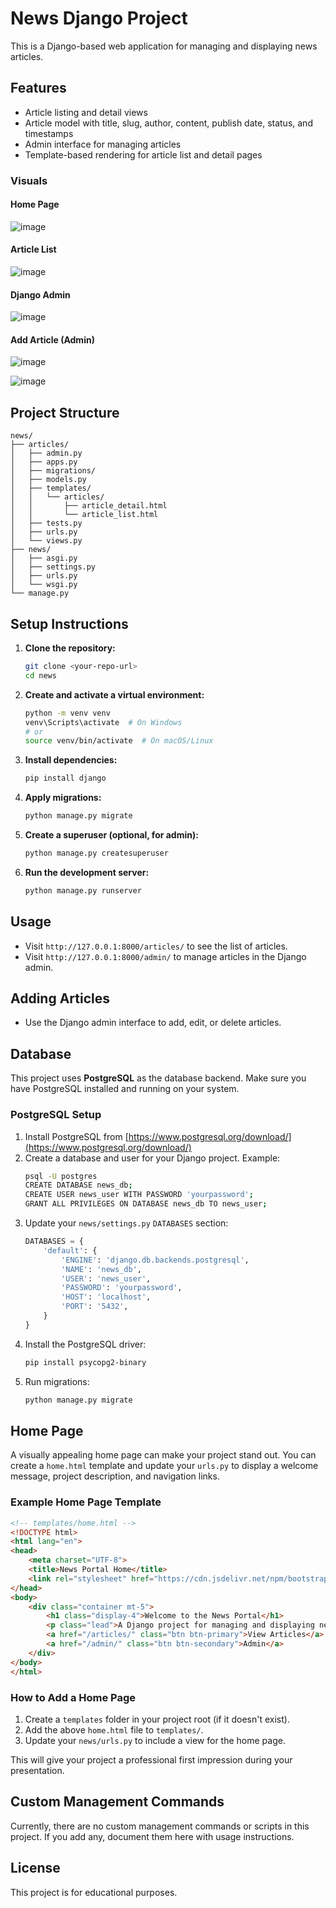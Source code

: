 # News Django Project

This is a Django-based web application for managing and displaying news articles.

## Features
- Article listing and detail views
- Article model with title, slug, author, content, publish date, status, and timestamps
- Admin interface for managing articles
- Template-based rendering for article list and detail pages

### Visuals

#### Home Page
![image](https://github.com/user-attachments/assets/472bf078-a6ce-4844-9a81-ab2b977247b2)


#### Article List
![image](https://github.com/user-attachments/assets/8969222d-3efc-4363-bf79-28f46d5879f2)


#### Django Admin
![image](https://github.com/user-attachments/assets/97a6f01e-fb11-4b26-a53c-d3f11e6fcbd5)


#### Add Article (Admin)
![image](https://github.com/user-attachments/assets/7c3c8a50-4891-4974-84fc-3b9c12b68364)

![image](https://github.com/user-attachments/assets/71014e5f-09df-45c3-84ba-bb2bee7c0e18)


## Project Structure
```
news/
├── articles/
│   ├── admin.py
│   ├── apps.py
│   ├── migrations/
│   ├── models.py
│   ├── templates/
│   │   └── articles/
│   │       ├── article_detail.html
│   │       └── article_list.html
│   ├── tests.py
│   ├── urls.py
│   └── views.py
├── news/
│   ├── asgi.py
│   ├── settings.py
│   ├── urls.py
│   └── wsgi.py
└── manage.py
```

## Setup Instructions
1. **Clone the repository:**
   ```sh
   git clone <your-repo-url>
   cd news
   ```
2. **Create and activate a virtual environment:**
   ```sh
   python -m venv venv
   venv\Scripts\activate  # On Windows
   # or
   source venv/bin/activate  # On macOS/Linux
   ```
3. **Install dependencies:**
   ```sh
   pip install django
   ```
4. **Apply migrations:**
   ```sh
   python manage.py migrate
   ```
5. **Create a superuser (optional, for admin):**
   ```sh
   python manage.py createsuperuser
   ```
6. **Run the development server:**
   ```sh
   python manage.py runserver
   ```

## Usage
- Visit `http://127.0.0.1:8000/articles/` to see the list of articles.
- Visit `http://127.0.0.1:8000/admin/` to manage articles in the Django admin.

## Adding Articles
- Use the Django admin interface to add, edit, or delete articles.

## Database
This project uses **PostgreSQL** as the database backend. Make sure you have PostgreSQL installed and running on your system.

### PostgreSQL Setup
1. Install PostgreSQL from [https://www.postgresql.org/download/](https://www.postgresql.org/download/)
2. Create a database and user for your Django project. Example:
   ```sh
   psql -U postgres
   CREATE DATABASE news_db;
   CREATE USER news_user WITH PASSWORD 'yourpassword';
   GRANT ALL PRIVILEGES ON DATABASE news_db TO news_user;
   ```
3. Update your `news/settings.py` `DATABASES` section:
   ```python
   DATABASES = {
       'default': {
           'ENGINE': 'django.db.backends.postgresql',
           'NAME': 'news_db',
           'USER': 'news_user',
           'PASSWORD': 'yourpassword',
           'HOST': 'localhost',
           'PORT': '5432',
       }
   }
   ```
4. Install the PostgreSQL driver:
   ```sh
   pip install psycopg2-binary
   ```
5. Run migrations:
   ```sh
   python manage.py migrate
   ```

## Home Page
A visually appealing home page can make your project stand out. You can create a `home.html` template and update your `urls.py` to display a welcome message, project description, and navigation links.

### Example Home Page Template
```html
<!-- templates/home.html -->
<!DOCTYPE html>
<html lang="en">
<head>
    <meta charset="UTF-8">
    <title>News Portal Home</title>
    <link rel="stylesheet" href="https://cdn.jsdelivr.net/npm/bootstrap@5.3.0/dist/css/bootstrap.min.css">
</head>
<body>
    <div class="container mt-5">
        <h1 class="display-4">Welcome to the News Portal</h1>
        <p class="lead">A Django project for managing and displaying news articles.</p>
        <a href="/articles/" class="btn btn-primary">View Articles</a>
        <a href="/admin/" class="btn btn-secondary">Admin</a>
    </div>
</body>
</html>
```

### How to Add a Home Page
1. Create a `templates` folder in your project root (if it doesn't exist).
2. Add the above `home.html` file to `templates/`.
3. Update your `news/urls.py` to include a view for the home page.

This will give your project a professional first impression during your presentation.

## Custom Management Commands
Currently, there are no custom management commands or scripts in this project. If you add any, document them here with usage instructions.

## License
This project is for educational purposes.
